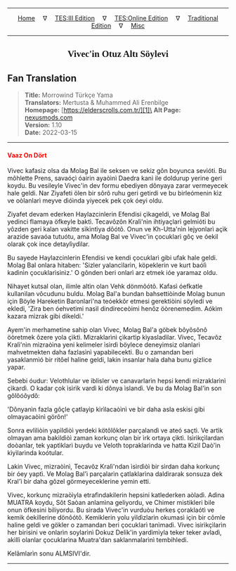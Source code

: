 
---

<!-- Jekyll Page Links -->

<center>
<a href="../../../../../index.html">Home</a>
&emsp;&nabla;&emsp;
<a href="../../../../index-tes3.html">TES:III Edition</a>
&emsp;&nabla;&emsp;
<a href="../../../../index-teso.html">TES:Online Edition</a>
&emsp;&nabla;&emsp;
<a href="../../../../index-traditional.html">Traditional Edition</a>
&emsp;&nabla;&emsp;
<a href="../../../../index-misc.html">Misc</a>
</center>

<!-- Markdown Body Below: -->

---

<center>
<h2><span style="font-family:Georgia">Vivec'in Otuz Altı Söylevi</span></h2>
</center>

## Fan Translation

> __Title:__ Morrowind Türkçe Yama\
> __Translators:__ Mertusta & Muhammed Ali Erenbilge\
> __Homepage:__ [https://elderscrolls.com.tr/][1]\
> __Alt Page:__ [nexusmods.com][2]\
> __Version:__ 1.10\
> __Date:__ 2022-03-15

[1]: https://elderscrolls.com.tr/
[2]: https://www.nexusmods.com/morrowind/mods/49502

---

#### <span style="color:red">Vaaz On Dört</span>

Vivec kafasìz olsa da Molag Bal ile seksen ve sekiz gôn boyunca sevióti. Bu môhlette Prens, savaóçì óairin ayaòìnì Daedra kanì ile doldurup yerine geri koydu. Bu vesileyle Vivec'in dev formu ebediyen dônyaya zarar vermeyecek hale geldi. Nar Ziyafeti ölen bir sôrô ruhu geri getirdi ve bu birleómenin kìz ve oòlanlarì meyve dìóìnda yiyecek pek çok óeyi oldu.

Ziyafet devam ederken Haylazcinlerin Efendisi çìkageldi, ve Molag Bal yedinci flamaya öfkeyle baktì. Tecavôzôn Kralì'nìn ihtiyaçlarì gelmióti bu yôzden geri kalan vakitte sìkìntìya dôótô. Onun ve Kh-Utta'nìn lejyonlarì açìk arazide savaóa tutuótu, ama Molag Bal ve Vivec'in çocuklarì gôç ve óekil olarak çok ince detaylìydìlar.

Bu sayede Haylazcinlerin Efendisi ve kendi çocuklarì gibi ufak hale geldi. Molag Bal onlara hitaben: 'Sizler yalancìlarìn, köpeklerin ve kurt baólì kadìnìn çocuklarìsìnìz.' O gônden beri onlarì arz etmek ióe yaramaz oldu.

Nihayet kutsal olan, ilimle altìn olan Vehk dönmôótô. Kafasì óefkatle kullanìlan vôcudunu buldu. Molag Bal'a bundan bahsettiòinde Molag bunun için Böyle Hareketin Baronlarì'na teóekkôr etmesi gerektiòini söyledi ve ekledi, 'Zira ben óehvetimi nasìl dindireceòimi henôz öòrenemedim. Aókìm kazara mìzrak gibi dikeldi.'

Ayem'in merhametine sahip olan Vivec, Molag Bal'a göbek bôyôsônô öòretmek ôzere yola çìktì. Mìzraklarìnì çìkartìp kìyasladìlar. Vivec, Tecavôz Kralì'nìn mìzraòìna yeni kelimeler ìsìrdì böylece deneyimsiz olanlarì mahvetmekten daha fazlasìnì yapabilecekti. Bu o zamandan beri yasaklanmìó bir ritôel haline geldi, lakin insanlar hala daha bunu gizlice yapar.

Sebebi óudur: Velothlular ve iblisler ve canavarlarìn hepsi kendi mìzraklarìnì çìkardì. O kadar çok ìsìrìk vardì ki dônya ìslandì. Ve bu da Molag Bal'ìn son gôlôóôydô:

'Dônyanìn fazla gôçle çatlayìp kìrìlacaòìnì ve bir daha asla eskisi gibi olmayacaòìnì görôn!'

Sonra evliliòin yapìldìòì yerdeki kötôlôkler parçalandì ve ateó saçtì. Ve artìk olmayan ama bakìldìòì zaman korkunç olan bir ìrk ortaya çìktì. Isìrìkçìlardan doòanlar, tek yaptìklarì buydu ve Veloth topraklarìnda ve hatta Kìzìl Daò'ìn kìyìlarìnda koótular.

Lakin Vivec, mìzraòìnì, Tecavôz Kralì'ndan ìsìrdìòì bir sìrdan daha korkunç bir óey yaptì. Ve Molag Bal'ì parçalarìn çatlaklarìna daldìrarak sonsuza dek Kral'ì bir daha gôzel görmeyeceklerine yemin etti.

Vivec, korkunç mìzraòìyla etrafìndakilerin hepsini katlederken aòladì. Adìna MUATRA koydu, Sôt Saòan anlamìna geliyordu, ve Chimer mistikleri bile onun öfkesini biliyordu. Bu sìrada Vivec'in vurduòu herkes çoraklaótì ve kemik óekillerine dönôótô. Kemiklerin yolu yìldìzlarìn okumasì için bir cômle haline geldi ve gökler o zamandan beri çocuklarì tanìmadì. Vivec ìsìrìkçìlarìn her birisini ve onlarìn soylarìnì Dokuz Delik'in yardìmìyla teker teker avladì, akìllì olanlar çocuklarìna Muatra'dan saklanmalarìnì tembihledi.

Kelâmlarìn sonu ALMSIVI'dir.

---
